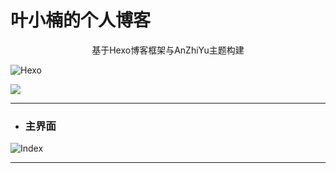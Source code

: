 # 叶小楠的个人博客

<center>基于Hexo博客框架与AnZhiYu主题构建</center>

![Hexo](https://npm.elemecdn.com/anzhiyu-blog@2.1.5/img/badge/Frame-Hexo.svg)

![](https://npm.elemecdn.com/anzhiyu-theme-static@1.0.9/img/Theme-AnZhiYu-2E67D3.svg)

----



- ### 主界面

![Index](https://pxy.shenyi.cyou/2024/10/10/123.png)



----

